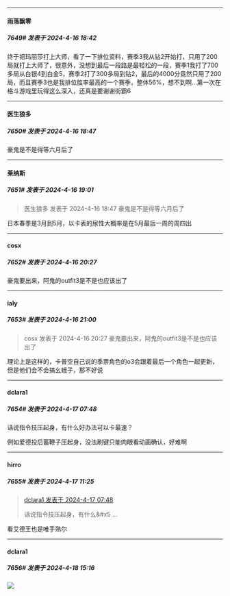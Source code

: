 ﻿
*****

####  雨落飘零  
##### 7649#       发表于 2024-4-16 18:42

终于把玛丽莎打上大师，看了一下排位资料，赛季3我从钻2开始打，只用了200局就打上大师了，很意外，没想到最后一段路是最轻松的一段，赛季1我打了700多局从白银4到白金5，赛季2打了300多局到钻2，最后的4000分竟然只用了200局，而且赛季3也是我排位胜率最高的一个赛季，整体56%，想不到啊…第一次在格斗游戏里玩得这么深入，还真是要谢谢街霸6


*****

####  医生狼多  
##### 7650#       发表于 2024-4-16 18:47

豪鬼是不是得等六月后了


*****

####  莱纳斯  
##### 7651#       发表于 2024-4-16 19:01

<blockquote>医生狼多 发表于 2024-4-16 18:47
豪鬼是不是得等六月后了</blockquote>
日本春季是3月到5月，以卡表的尿性大概率是在5月最后一周的周四出


*****

####  cosx  
##### 7652#       发表于 2024-4-16 20:27

豪鬼要出来，阿鬼的outfit3是不是也应该出了


*****

####  ialy  
##### 7653#       发表于 2024-4-16 21:00

<blockquote>cosx 发表于 2024-4-16 20:27
豪鬼要出来，阿鬼的outfit3是不是也应该出了</blockquote>
理论上是这样的，卡普空自己说的季票角色的o3会跟着最后一个角色一起更新，但是他们会不会搞幺蛾子，那不好说


*****

####  dclara1  
##### 7654#       发表于 2024-4-17 07:48

话说指令技压起身，有什么好办法可以卡最速？

例如爱德投后蓄鞭子压起身，没法刷键只能肉眼看动画确认，好难啊


*****

####  hirro  
##### 7655#       发表于 2024-4-17 11:25

<blockquote><a href="httphttps://bbs.saraba1st.com/2b/forum.php?mod=redirect&amp;goto=findpost&amp;pid=64623250&amp;ptid=2139166" target="_blank">dclara1 发表于 2024-4-17 07:48</a>

话说指令技压起身，有什么&amp;#x5 ...</blockquote>
看艾德王也是唯手熟尔


*****

####  dclara1  
##### 7656#       发表于 2024-4-18 15:16

<img src="https://p.sda1.dev/17/2c3a6ca2ac52c260868928b3d22297a7/ezgif-6-26dd9717ca.gif" referrerpolicy="no-referrer">

